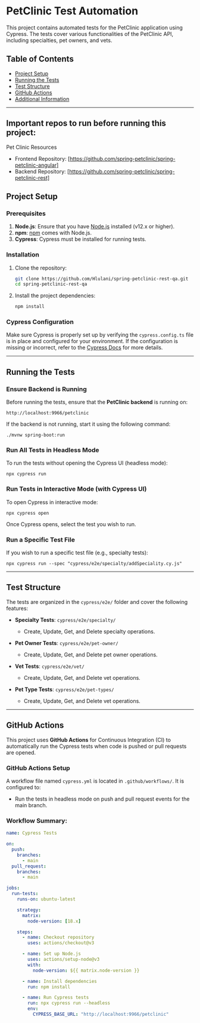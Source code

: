 # PetClinic Test Automation

This project contains automated tests for the PetClinic application using Cypress. The tests cover various functionalities of the PetClinic API, including specialties, pet owners, and vets.

## Table of Contents

- [Project Setup](#project-setup)
- [Running the Tests](#running-the-tests)
- [Test Structure](#test-structure)
- [GitHub Actions](#github-actions)
- [Additional Information](#additional-information)

---
## Important repos to run before running this project:
Pet Clinic Resources
 - Frontend Repository: [https://github.com/spring-petclinic/spring-petclinic-angular]
 - Backend Repository: [https://github.com/spring-petclinic/spring-petclinic-rest]

## Project Setup

### Prerequisites

1. **Node.js**: Ensure that you have [Node.js](https://nodejs.org/) installed (v12.x or higher).
2. **npm**: [npm](https://www.npmjs.com/) comes with Node.js.
3. **Cypress**: Cypress must be installed for running tests.

### Installation

1. Clone the repository:

    ```bash
    git clone https://github.com/Hlulani/spring-petclinic-rest-qa.git
    cd spring-petclinic-rest-qa
    ```

2. Install the project dependencies:

    ```bash
    npm install
    ```

### Cypress Configuration

Make sure Cypress is properly set up by verifying the `cypress.config.ts` file is in place and configured for your environment. If the configuration is missing or incorrect, refer to the [Cypress Docs](https://docs.cypress.io) for more details.

---

## Running the Tests

### Ensure Backend is Running

Before running the tests, ensure that the **PetClinic backend** is running on:

    http://localhost:9966/petclinic

If the backend is not running, start it using the following command:

    ./mvnw spring-boot:run

### Run All Tests in Headless Mode

To run the tests without opening the Cypress UI (headless mode):

    npx cypress run

### Run Tests in Interactive Mode (with Cypress UI)

To open Cypress in interactive mode:

    npx cypress open

Once Cypress opens, select the test you wish to run.

### Run a Specific Test File

If you wish to run a specific test file (e.g., specialty tests):

    npx cypress run --spec "cypress/e2e/specialty/addSpeciality.cy.js"

---

## Test Structure

The tests are organized in the `cypress/e2e/` folder and cover the following features:

- **Specialty Tests**: `cypress/e2e/specialty/`
  - Create, Update, Get, and Delete specialty operations.

- **Pet Owner Tests**: `cypress/e2e/pet-owner/`
  - Create, Update, Get, and Delete pet owner operations.

- **Vet Tests**: `cypress/e2e/vet/`
  - Create, Update, Get, and Delete vet operations.
 
- **Pet Type Tests**: `cypress/e2e/pet-types/`
  - Create, Update, Get, and Delete vet operations.

---

## GitHub Actions

This project uses **GitHub Actions** for Continuous Integration (CI) to automatically run the Cypress tests when code is pushed or pull requests are opened.

### GitHub Actions Setup

A workflow file named `cypress.yml` is located in `.github/workflows/`. It is configured to:

- Run the tests in headless mode on push and pull request events for the main branch.

### Workflow Summary:

```yaml
name: Cypress Tests

on:
  push:
    branches:
      - main
  pull_request:
    branches:
      - main

jobs:
  run-tests:
    runs-on: ubuntu-latest

    strategy:
      matrix:
        node-version: [18.x]

    steps:
      - name: Checkout repository
        uses: actions/checkout@v3

      - name: Set up Node.js
        uses: actions/setup-node@v3
        with:
          node-version: ${{ matrix.node-version }}

      - name: Install dependencies
        run: npm install

      - name: Run Cypress tests
        run: npx cypress run --headless
        env:
          CYPRESS_BASE_URL: "http://localhost:9966/petclinic"
